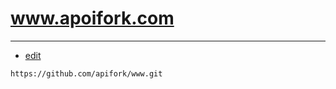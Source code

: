 # www.apoifork.com

---
+ [edit](https://github.com/apifork/www/edit/main/README.md)

```
https://github.com/apifork/www.git
```

